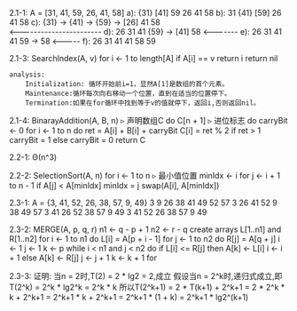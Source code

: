 2.1-1:
    A = [31, 41, 59, 26, 41, 58]
    a): {31} [41] 59 26 41 58
    b): 31 {41} [59] 26 41 58
    c): {31} -> {41} -> {59} -> [26] 41 58   
          <-----------------------
    d): 26 31 41 {59} -> [41] 58
                   <-------
    e): 26 31 41 41 59 -> 58
                     <-----
    f): 26 31 41 41 58 59

2.1-3:
    SearchIndex(A, v)
        for i <- 1 to length[A]
            if A[i] == v
                return i
        return nil

    analysis:
        Initialization: 循环开始前i=1，显然A[1]是数组的首个元素。
        Maintenance:循环每次向右移动一个位置，直到在适当的位置停下。
        Termination:如果在for循环中找到等于v的值就停下，返回i,否则返回nil。

2.1-4:
    BinarayAddition(A, B, n)
        ▹ 声明数组C
        do C[n + 1]
            ▹ 进位标志
            do carryBit <- 0
                for i <- 1 to n
                    do ret = A[i] + B[i] + carryBit
                        C[i] = ret % 2
                        if ret > 1
                            carryBit = 1
                        else
                            carryBit = 0
        return C

2.2-1:
    Θ(n^3)

2.2-2:
    SelectionSort(A, n)
        for i <- 1 to n
            ▹ 最小值位置
            minIdx <- i
            for j <- i + 1 to n - 1
                if A[j] < A[minIdx]
                    minIdx = j
            swap(A[i], A[minIdx])

2.3-1:
    A = {3, 41, 52, 26, 38, 57, 9, 49}
        3 9 26 38 41 49 52 57
      3 26 41 52     9 38 49 57
    3 41    26 52   38 57   9 49
    3 41    52 26   38 57   9 49

2.3-2:
    MERGE(A, p, q, r)
        n1 <- q - p + 1
        n2 <- r - q
    create arrays L[1..n1] and R[1..n2]
    for i <- 1 to n1
        do L[i] = A[p + i - 1]
    for j <- 1 to n2
        do R[j] = A[q + j]
    i <- 1
    j <- 1
    k <- p
    while i < n1 and j < n2
        do if L[i] <= R[j]
            then A[k] <- L[i]
                i <- i + 1
            else A[k] <- R[j]
                j <- j + 1
            k <- k + 1
    for 

2.3-3:
    证明:
    当n = 2时,T(2) = 2 * lg2 = 2,成立
    假设当n = 2^k时,递归式成立,即T(2^k) = 2^k * lg2^k = 2^k * k
    所以T(2^k+1) = 2 * T(k+1) + 2^k+1 = 2 * 2^k * k + 2^k+1 = 2^k+1 * k + 2^k+1 = 2^k+1 * (1 + k) = 2^k+1 * lg2^(k+1)
